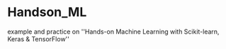 # Handson_ML
example and practice on ''Hands-on Machine Learning with Scikit-learn, Keras &amp; TensorFlow''
